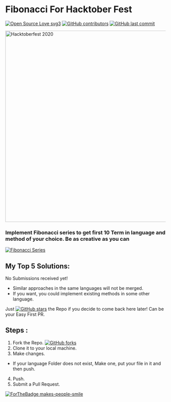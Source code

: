 # Fibonacci For Hacktober Fest 
[![Open Source Love svg3](https://badges.frapsoft.com/os/v3/open-source.svg?v=103)](https://github.com/twozero88/FibonacciForHacktoberFest)
[![GitHub contributors](https://img.shields.io/github/contributors/twozero88/FibonacciForHacktoberFest)](https://GitHub.com/twozero88/FibonacciForHacktoberFest/graphs/contributors/)
[![GitHub last commit](https://img.shields.io/github/last-commit/google/skia.svg?style=flat)]()

<a href="https://hacktoberfest.digitalocean.com/"><img src="https://miro.medium.com/max/3712/1*gdoVCWmZjsLewDEAiqk5qA.png" width="600" alt="Hacktoberfest 2020"/></a>

### Implement Fibonacci series to get first 10 Term in language and method of your choice. Be as creative as you can

<a href="https://en.wikipedia.org/wiki/Fibonacci_number"><img src="https://upload.wikimedia.org/wikipedia/commons/thumb/e/e9/GoldenSpiralLogarithmic_color_in.gif/220px-GoldenSpiralLogarithmic_color_in.gif" alt="Fibonacci Series"/></a>

## My Top 5 Solutions:
No Submissions received yet!

- Similar approaches in the same languages will not be merged.
- If you want, you could implement existing methods in some other language.

Just [![GitHub stars](https://img.shields.io/github/stars/twozero88/FibonacciForHacktoberFest?style=social&label=Star&maxAge=2592000)](https://GitHub.com/twozero88/FibonacciForHacktoberFest/stargazers/) the Repo if you decide to come back here later! Can be your Easy First PR.

## Steps : 
1. Fork the Repo. [![GitHub forks](https://img.shields.io/github/forks/twozero88/FibonacciForHacktoberFest?style=social)](https://GitHub.com/twozero88/FibonacciForHacktoberFest/network/)
2. Clone it to your local machine.
3. Make changes.
- If your language Folder does not exist, Make one, put your file in it and then push.
4. Push.
5. Submit a Pull Request.

[![ForTheBadge makes-people-smile](http://ForTheBadge.com/images/badges/makes-people-smile.svg)](https://github.com/twozero88/FibonacciForHacktoberFest)

